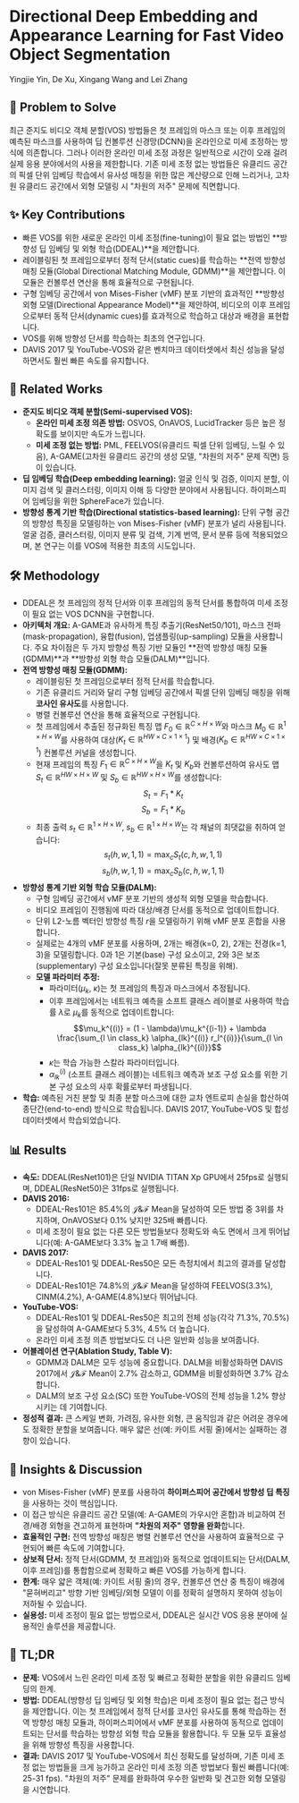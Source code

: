 # Directional Deep Embedding and Appearance Learning for Fast Video Object Segmentation
Yingjie Yin, De Xu, Xingang Wang and Lei Zhang

## 🧩 Problem to Solve
최근 준지도 비디오 객체 분할(VOS) 방법들은 첫 프레임의 마스크 또는 이후 프레임의 예측된 마스크를 사용하여 딥 컨볼루션 신경망(DCNN)을 온라인으로 미세 조정하는 방식에 의존합니다. 그러나 이러한 온라인 미세 조정 과정은 일반적으로 시간이 오래 걸려 실제 응용 분야에서의 사용을 제한합니다. 기존 미세 조정 없는 방법들은 유클리드 공간의 픽셀 단위 임베딩 학습에서 유사성 매칭을 위한 많은 계산량으로 인해 느리거나, 고차원 유클리드 공간에서 외형 모델링 시 "차원의 저주" 문제에 직면합니다.

## ✨ Key Contributions
*   빠른 VOS를 위한 새로운 온라인 미세 조정(fine-tuning)이 필요 없는 방법인 **방향성 딥 임베딩 및 외형 학습(DDEAL)**을 제안합니다.
*   레이블링된 첫 프레임으로부터 정적 단서(static cues)를 학습하는 **전역 방향성 매칭 모듈(Global Directional Matching Module, GDMM)**을 제안합니다. 이 모듈은 컨볼루션 연산을 통해 효율적으로 구현됩니다.
*   구형 임베딩 공간에서 von Mises-Fisher (vMF) 분포 기반의 효과적인 **방향성 외형 모델(Directional Appearance Model)**을 제안하여, 비디오의 이후 프레임으로부터 동적 단서(dynamic cues)를 효과적으로 학습하고 대상과 배경을 표현합니다.
*   VOS를 위해 방향성 단서를 학습하는 최초의 연구입니다.
*   DAVIS 2017 및 YouTube-VOS와 같은 벤치마크 데이터셋에서 최신 성능을 달성하면서도 훨씬 빠른 속도를 유지합니다.

## 📎 Related Works
*   **준지도 비디오 객체 분할(Semi-supervised VOS):**
    *   **온라인 미세 조정 의존 방법:** OSVOS, OnAVOS, LucidTracker 등은 높은 정확도를 보이지만 속도가 느립니다.
    *   **미세 조정 없는 방법:** PML, FEELVOS(유클리드 픽셀 단위 임베딩, 느릴 수 있음), A-GAME(고차원 유클리드 공간의 생성 모델, "차원의 저주" 문제 직면) 등이 있습니다.
*   **딥 임베딩 학습(Deep embedding learning):** 얼굴 인식 및 검증, 이미지 분할, 이미지 검색 및 클러스터링, 이미지 이해 등 다양한 분야에서 사용됩니다. 하이퍼스피어 임베딩을 위한 SphereFace가 있습니다.
*   **방향성 통계 기반 학습(Directional statistics-based learning):** 단위 구형 공간의 방향성 특징을 모델링하는 von Mises-Fisher (vMF) 분포가 널리 사용됩니다. 얼굴 검증, 클러스터링, 이미지 분류 및 검색, 기계 번역, 문서 분류 등에 적용되었으며, 본 연구는 이를 VOS에 적용한 최초의 시도입니다.

## 🛠️ Methodology
*   DDEAL은 첫 프레임의 정적 단서와 이후 프레임의 동적 단서를 통합하여 미세 조정이 필요 없는 VOS DCNN을 구현합니다.
*   **아키텍처 개요:** A-GAME과 유사하게 특징 추출기(ResNet50/101), 마스크 전파(mask-propagation), 융합(fusion), 업샘플링(up-sampling) 모듈을 사용합니다. 주요 차이점은 두 가지 방향성 특징 기반 모듈인 **전역 방향성 매칭 모듈(GDMM)**과 **방향성 외형 학습 모듈(DALM)**입니다.
*   **전역 방향성 매칭 모듈(GDMM):**
    *   레이블링된 첫 프레임으로부터 정적 단서를 학습합니다.
    *   기존 유클리드 거리와 달리 구형 임베딩 공간에서 픽셀 단위 임베딩 매칭을 위해 **코사인 유사도**를 사용합니다.
    *   병렬 컨볼루션 연산을 통해 효율적으로 구현됩니다.
    *   첫 프레임에서 추출된 정규화된 특징 맵 $F_0 \in \mathbb{R}^{C \times H \times W}$와 마스크 $M_0 \in \mathbb{R}^{1 \times H \times W}$를 사용하여 대상($K_t \in \mathbb{R}^{HW \times C \times 1 \times 1}$) 및 배경($K_b \in \mathbb{R}^{HW \times C \times 1 \times 1}$) 컨볼루션 커널을 생성합니다.
    *   현재 프레임의 특징 $F_1 \in \mathbb{R}^{C \times H \times W}$을 $K_t$ 및 $K_b$와 컨볼루션하여 유사도 맵 $S_t \in \mathbb{R}^{HW \times H \times W}$ 및 $S_b \in \mathbb{R}^{HW \times H \times W}$를 생성합니다:
        $$S_t = F_1 * K_t$$
        $$S_b = F_1 * K_b$$
    *   최종 출력 $s_t \in \mathbb{R}^{1 \times H \times W}$, $s_b \in \mathbb{R}^{1 \times H \times W}$는 각 채널의 최댓값을 취하여 얻습니다:
        $$s_t(h, w, 1, 1) = \max_{c} S_t(c, h, w, 1, 1)$$
        $$s_b(h, w, 1, 1) = \max_{c} S_b(c, h, w, 1, 1)$$
*   **방향성 통계 기반 외형 학습 모듈(DALM):**
    *   구형 임베딩 공간에서 vMF 분포 기반의 생성적 외형 모델을 학습합니다.
    *   비디오 프레임이 진행됨에 따라 대상/배경 단서를 동적으로 업데이트합니다.
    *   단위 L2-노름 벡터인 방향성 특징 $r$을 모델링하기 위해 vMF 분포 혼합을 사용합니다.
    *   실제로는 4개의 vMF 분포를 사용하며, 2개는 배경(k=0, 2), 2개는 전경(k=1, 3)을 모델링합니다. 0과 1은 기본(base) 구성 요소이고, 2와 3은 보조(supplementary) 구성 요소입니다(잘못 분류된 특징을 위해).
    *   **모델 파라미터 추정:**
        *   파라미터($\mu_k$, $\kappa$)는 첫 프레임의 특징과 마스크에서 추정됩니다.
        *   이후 프레임에서는 네트워크 예측을 소프트 클래스 레이블로 사용하여 학습률 $\lambda$로 $\mu_k$를 동적으로 업데이트합니다:
            $$\mu_k^{(i)} = (1 - \lambda)\mu_k^{(i-1)} + \lambda \frac{\sum_{l \in class_k} \alpha_{lk}^{(i)} r_l^{(i)}}{\sum_{l \in class_k} \alpha_{lk}^{(i)}}$$
        *   $\kappa$는 학습 가능한 스칼라 파라미터입니다.
        *   $\alpha_{lk}^{(i)}$ (소프트 클래스 레이블)는 네트워크 예측과 보조 구성 요소를 위한 기본 구성 요소의 사후 확률로부터 파생됩니다.
*   **학습:** 예측된 거친 분할 및 최종 분할 마스크에 대한 교차 엔트로피 손실을 합산하여 종단간(end-to-end) 방식으로 학습됩니다. DAVIS 2017, YouTube-VOS 및 합성 데이터셋에서 학습되었습니다.

## 📊 Results
*   **속도:** DDEAL(ResNet101)은 단일 NVIDIA TITAN Xp GPU에서 25fps로 실행되며, DDEAL(ResNet50)은 31fps로 실행됩니다.
*   **DAVIS 2016:**
    *   DDEAL-Res101은 85.4%의 $\mathcal{J}\&\mathcal{F}$ Mean을 달성하여 모든 방법 중 3위를 차지하며, OnAVOS보다 0.1% 낮지만 325배 빠릅니다.
    *   미세 조정이 필요 없는 다른 모든 방법들보다 정확도와 속도 면에서 크게 뛰어납니다(예: A-GAME보다 3.3% 높고 1.7배 빠름).
*   **DAVIS 2017:**
    *   DDEAL-Res101 및 DDEAL-Res50은 모든 측정치에서 최고의 결과를 달성합니다.
    *   DDEAL-Res101은 74.8%의 $\mathcal{J}\&\mathcal{F}$ Mean을 달성하여 FEELVOS(3.3%), CINM(4.2%), A-GAME(4.8%)보다 뛰어납니다.
*   **YouTube-VOS:**
    *   DDEAL-Res101 및 DDEAL-Res50은 최고의 전체 성능(각각 71.3%, 70.5%)을 달성하여 A-GAME보다 5.3%, 4.5% 더 높습니다.
    *   온라인 미세 조정 의존 방법보다도 더 나은 일반화 성능을 보여줍니다.
*   **어블레이션 연구(Ablation Study, Table V):**
    *   GDMM과 DALM은 모두 성능에 중요합니다. DALM을 비활성화하면 DAVIS 2017에서 $\mathcal{J}\&\mathcal{F}$ Mean이 2.7% 감소하고, GDMM을 비활성화하면 3.7% 감소합니다.
    *   DALM의 보조 구성 요소(SC) 또한 YouTube-VOS의 전체 성능을 1.2% 향상시키는 데 기여합니다.
*   **정성적 결과:** 큰 스케일 변화, 가려짐, 유사한 외형, 큰 움직임과 같은 어려운 경우에도 정확한 분할을 보여줍니다. 매우 얇은 선(예: 카이트 서핑 줄)에서는 실패하는 경향이 있습니다.

## 🧠 Insights & Discussion
*   von Mises-Fisher (vMF) 분포를 사용하여 **하이퍼스피어 공간에서 방향성 딥 특징**을 사용하는 것이 핵심입니다.
*   이 접근 방식은 유클리드 공간 모델(예: A-GAME의 가우시안 혼합)과 비교하여 전경/배경 외형을 견고하게 표현하며 **"차원의 저주" 영향을 완화**합니다.
*   **효율적인 구현:** 전역 방향성 매칭은 병렬 컨볼루션 연산을 사용하여 효율적으로 구현되어 빠른 속도에 기여합니다.
*   **상보적 단서:** 정적 단서(GDMM, 첫 프레임)와 동적으로 업데이트되는 단서(DALM, 이후 프레임)를 통합함으로써 정확하고 빠른 VOS를 가능하게 합니다.
*   **한계:** 매우 얇은 객체(예: 카이트 서핑 줄)의 경우, 컨볼루션 연산 중 특징이 배경에 "묻혀버리고" 방향 기반 임베딩/외형 모델이 이를 정확히 설명하지 못하여 성능이 저하될 수 있습니다.
*   **실용성:** 미세 조정이 필요 없는 방법으로서, DDEAL은 실시간 VOS 응용 분야에 실용적인 솔루션을 제공합니다.

## 📌 TL;DR
*   **문제:** VOS에서 느린 온라인 미세 조정 및 빠르고 정확한 분할을 위한 유클리드 임베딩의 한계.
*   **방법:** DDEAL(방향성 딥 임베딩 및 외형 학습)은 미세 조정이 필요 없는 접근 방식을 제안합니다. 이는 첫 프레임에서 정적 단서를 코사인 유사도를 통해 학습하는 전역 방향성 매칭 모듈과, 하이퍼스피어에서 vMF 분포를 사용하여 동적으로 업데이트되는 단서를 학습하는 방향성 외형 학습 모듈을 활용합니다. 두 모듈 모두 효율성을 위해 방향성 특징을 사용합니다.
*   **결과:** DAVIS 2017 및 YouTube-VOS에서 최신 정확도를 달성하며, 기존 미세 조정 없는 방법들을 크게 능가하고 온라인 미세 조정 의존 방법보다 훨씬 빠릅니다(예: 25-31 fps). "차원의 저주" 문제를 완화하여 우수한 일반화 및 견고한 외형 모델링을 시연합니다.